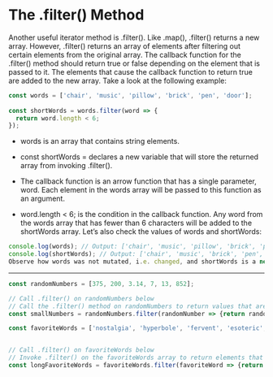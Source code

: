 # The .filter() Method
Another useful iterator method is .filter(). Like .map(), .filter() returns a new array. However, .filter() returns an array of elements after filtering out certain elements from the original array. The callback function for the .filter() method should return true or false depending on the element that is passed to it. The elements that cause the callback function to return true are added to the new array. Take a look at the following example:

```js
const words = ['chair', 'music', 'pillow', 'brick', 'pen', 'door']; 
 
const shortWords = words.filter(word => {
  return word.length < 6;
});
```

* words is an array that contains string elements.

* const shortWords = declares a new variable that will store the returned array from invoking .filter().

* The callback function is an arrow function that has a single parameter, word. Each element in the words array will be passed to this function as an argument.

* word.length < 6; is the condition in the callback function. Any word from the words array that has fewer than 6 characters will be added to the shortWords array.
Let’s also check the values of words and shortWords:

```js
console.log(words); // Output: ['chair', 'music', 'pillow', 'brick', 'pen', 'door']; 
console.log(shortWords); // Output: ['chair', 'music', 'brick', 'pen', 'door']
Observe how words was not mutated, i.e. changed, and shortWords is a new array.
```

***

```js
const randomNumbers = [375, 200, 3.14, 7, 13, 852];

// Call .filter() on randomNumbers below
// Call the .filter() method on randomNumbers to return values that are less than 250.
const smallNumbers = randomNumbers.filter(randomNumber => {return randomNumber < 250});

const favoriteWords = ['nostalgia', 'hyperbole', 'fervent', 'esoteric', 'serene'];


// Call .filter() on favoriteWords below
// Invoke .filter() on the favoriteWords array to return elements that have more than 7 characters.
const longFavoriteWords = favoriteWords.filter(favoriteWord => {return favoriteWord.length > 7})
```